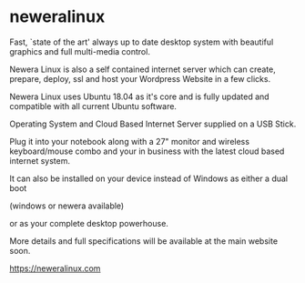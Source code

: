 # neweralinux
Fast, `state of the art' always up to date desktop system with beautiful graphics and full multi-media control.

Newera Linux is also a self contained internet server which can create, prepare, deploy, ssl and host your Wordpress Website in a few clicks.

Newera Linux uses Ubuntu 18.04 as it's core and is fully updated and compatible with all current Ubuntu software.

Operating System and Cloud Based Internet Server supplied on a USB Stick.

Plug it into your notebook along with a 27" monitor and wireless keyboard/mouse combo and your in business with the latest cloud based internet system.

It can also be installed on your device instead of Windows as either a dual boot

(windows or newera available) 

or as your complete desktop powerhouse.

More details and full specifications will be available at the main website soon.

https://neweralinux.com
